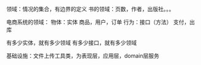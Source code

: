 领域：情况的集合，有边界的定义
书的领域：页数，作者，出版社。。。

电商系统的领域：
物体：实体
	商品，用户，订单
行为：接口（方法）
	支付，出库

有多少实体，就有多少领域
有多少接口，就有多少领域

基础设施：文件上传工具类，为表现层，应用层，domain层服务

